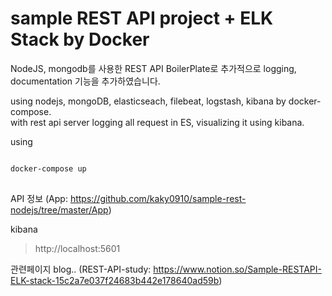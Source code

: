 sample REST API project + ELK Stack by Docker
=========================================

NodeJS, mongodb를 사용한 REST API BoilerPlate로 추가적으로 logging, documentation 기능을 추가하였습니다.

using nodejs, mongoDB, elasticseach, filebeat, logstash, kibana by docker-compose.   
with rest api server logging all request in ES, visualizing it using kibana. 


using
<pre>
<code>
docker-compose up
</code>
</pre>

API 정보 (App: <https://github.com/kaky0910/sample-rest-nodejs/tree/master/App>)

kibana
> http://localhost:5601
   
관련페이지 blog.. (REST-API-study: <https://www.notion.so/Sample-RESTAPI-ELK-stack-15c2a7e037f24683b442e178640ad59b>)
